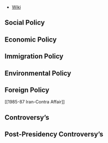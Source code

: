 - [Wiki](https://en.wikipedia.org/wiki/Ronald_Reagan)
## Social Policy

## Economic Policy

## Immigration Policy

## Environmental Policy

## Foreign Policy
[[1985-87 Iran-Contra Affair]]
## Controversy’s

## Post-Presidency Controversy’s
